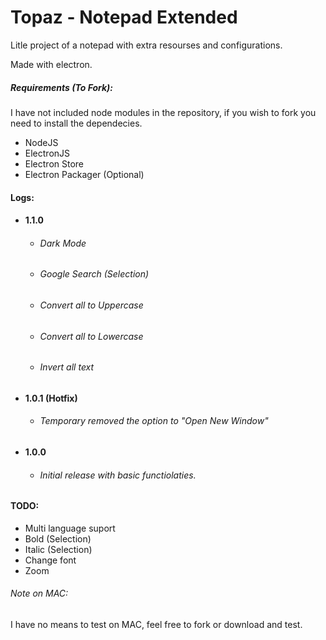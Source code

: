 # Topaz - Notepad Extended

 Litle project of a notepad with extra resourses and configurations.
 
 Made with electron.
 
 ##### Requirements (To Fork):

I have not included node modules in the repository, if you wish to fork you need to install the dependecies.

 - NodeJS
 - ElectronJS
 - Electron Store
 - Electron Packager (Optional)

 #### Logs:

<p>

- #### 1.1.0
    - ###### Dark Mode
    - ###### Google Search (Selection)
    - ###### Convert all to Uppercase
    - ###### Convert all to Lowercase
    - ###### Invert all text
    
</p>

<p>

- #### 1.0.1 (Hotfix)
    - ###### Temporary removed the option to "Open New Window"
</p>

<p>

- #### 1.0.0
    - ###### Initial release with basic functiolaties.

</p>

#### TODO:
- Multi language suport
- Bold (Selection)
- Italic (Selection)
- Change font
- Zoom

###### Note on MAC:
I have no means to test on MAC, feel free to fork or download and test.
